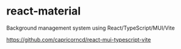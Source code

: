 # react-material

Background management system using React/TypeScript/MUI/Vite

https://github.com/capricorncd/react-mui-typescript-vite
